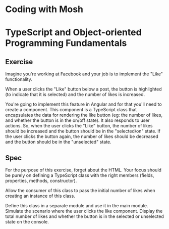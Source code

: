 # Coding with Mosh

# TypeScript and Object-oriented Programming Fundamentals

## Exercise

Imagine you're working at Facebook and your job is to implement the "Like" functionality.

When a user clicks the "Like" button below a post, the button is highlighted (to indicate that it is selected) and the number of likes is increased.

You're going to implement this feature in Angular and for that you'll need to create a component. This component is a TypeScript class that encapsulates the data for rendering the like button (eg: the number of likes, and whether the button is in the on/off state). It also responds to user actions. So, when the user clicks the "Like" button, the number of likes should be increased and the button should be in the "selected/on" state. If the user clicks the button again, the number of likes should be decreased and the button should be in the "unselected" state.

## Spec

For the purpose of this exercise, forget about the HTML. Your focus should be purely on defining a TypeScript class with the right members (fields, properties, methods, constructor).

Allow the consumer of this class to pass the initial number of likes when creating an instance of this class.

Define this class in a separate module and use it in the main module. Simulate the scenario where the user clicks the like component. Display the total number of likes and whether the button is in the selected or unselected state on the console.
